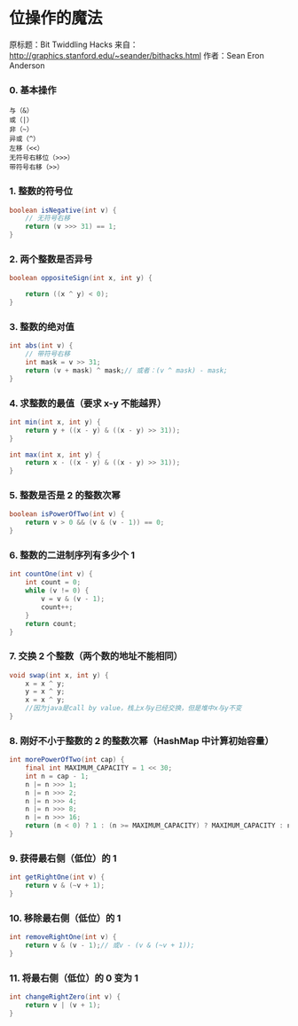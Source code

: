 # 位操作的魔法

原标题：Bit Twiddling Hacks
来自：http://graphics.stanford.edu/~seander/bithacks.html
作者：Sean Eron Anderson

### 0. 基本操作

```
与（&）
或（|）
非（~）
异或（^）
左移（<<）
无符号右移位（>>>）
带符号右移（>>）
```

### 1. 整数的符号位

```java
boolean isNegative(int v) {
    // 无符号右移
    return (v >>> 31) == 1;
}
```

### 2. 两个整数是否异号

```java
boolean oppositeSign(int x, int y) {

    return ((x ^ y) < 0);
}
```

### 3. 整数的绝对值

```java
int abs(int v) {
    // 带符号右移
    int mask = v >> 31;
    return (v + mask) ^ mask;// 或者：(v ^ mask) - mask;
}
```

### 4. 求整数的最值（要求 x-y 不能越界）

```java
int min(int x, int y) {
    return y + ((x - y) & ((x - y) >> 31));
}

int max(int x, int y) {
    return x - ((x - y) & ((x - y) >> 31));
}
```

### 5. 整数是否是 2 的整数次幂

```java
boolean isPowerOfTwo(int v) {
    return v > 0 && (v & (v - 1)) == 0;
}
```

### 6. 整数的二进制序列有多少个 1

```java
int countOne(int v) {
    int count = 0;
    while (v != 0) {
        v = v & (v - 1);
        count++;
    }
    return count;
}
```

### 7. 交换 2 个整数（两个数的地址不能相同）

```java
void swap(int x, int y) {
    x = x ^ y;
    y = x ^ y;
    x = x ^ y;
    //因为java是call by value，栈上x与y已经交换，但是堆中x与y不变
}
```

### 8. 刚好不小于整数的 2 的整数次幂（HashMap 中计算初始容量）

```java
int morePowerOfTwo(int cap) {
    final int MAXIMUM_CAPACITY = 1 << 30;
    int n = cap - 1;
    n |= n >>> 1;
    n |= n >>> 2;
    n |= n >>> 4;
    n |= n >>> 8;
    n |= n >>> 16;
    return (n < 0) ? 1 : (n >= MAXIMUM_CAPACITY) ? MAXIMUM_CAPACITY : n + 1;
}
```

### 9. 获得最右侧（低位）的 1

```java
int getRightOne(int v) {
    return v & (~v + 1);
}
```

### 10. 移除最右侧（低位）的 1

```java
int removeRightOne(int v) {
    return v & (v - 1);// 或v - (v & (~v + 1));
}
```

### 11. 将最右侧（低位）的 0 变为 1

```java
int changeRightZero(int v) {
    return v | (v + 1);
}
```
